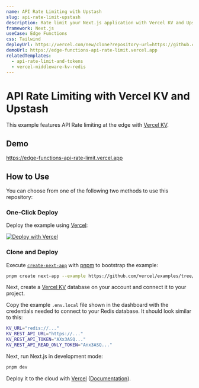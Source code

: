 ```yaml
---
name: API Rate Limiting with Upstash
slug: api-rate-limit-upstash
description: Rate limit your Next.js application with Vercel KV and Upstash.
framework: Next.js
useCase: Edge Functions
css: Tailwind
deployUrl: https://vercel.com/new/clone?repository-url=https://github.com/vercel/examples/tree/main/edge-functions/api-rate-limit&env=UPSTASH_REST_API_DOMAIN,UPSTASH_REST_API_TOKEN&project-name=api-rate-limit-upstash&repository-name=api-rate-limit-upstash
demoUrl: https://edge-functions-api-rate-limit.vercel.app
relatedTemplates:
  - api-rate-limit-and-tokens
  - vercel-middleware-kv-redis
---
```


# API Rate Limiting with Vercel KV and Upstash

This example features API Rate limiting at the edge with [Vercel KV](https://vercel.com/docs/storage/vercel-kv).

## Demo

https://edge-functions-api-rate-limit.vercel.app

## How to Use

You can choose from one of the following two methods to use this repository:

### One-Click Deploy

Deploy the example using [Vercel](https://vercel.com?utm_source=github&utm_medium=readme):

[![Deploy with Vercel](https://vercel.com/button)](https://vercel.com/new/clone?repository-url=https://github.com/vercel/examples/tree/main/edge-functions/api-rate-limit&env=UPSTASH_REST_API_DOMAIN,UPSTASH_REST_API_TOKEN&project-name=api-rate-limit-upstash&repository-name=api-rate-limit-upstash)

### Clone and Deploy

Execute [`create-next-app`](https://github.com/vercel/next.js/tree/canary/packages/create-next-app) with [pnpm](https://pnpm.io/installation) to bootstrap the example:

```bash
pnpm create next-app --example https://github.com/vercel/examples/tree/main/edge-functions/api-rate-limit api-rate-limit
```

Next, create a [Vercel KV](https://vercel.com/docs/storage/vercel-kv) database on your account and connect it to your project.

Copy the example `.env.local` file shown in the dashboard with the credentials needed to connect to your Redis database. It should look similar to this:

```bash
KV_URL="redis://..."
KV_REST_API_URL="https://..."
KV_REST_API_TOKEN="AXx3ASQ..."
KV_REST_API_READ_ONLY_TOKEN="Anx3ASQ..."
```

Next, run Next.js in development mode:

```bash
pnpm dev
```

Deploy it to the cloud with [Vercel](https://vercel.com/new?utm_source=github&utm_medium=readme&utm_campaign=edge-middleware-eap) ([Documentation](https://nextjs.org/docs/deployment)).
